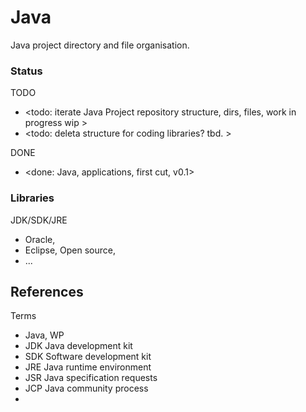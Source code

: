 # Java

Java project directory and file organisation.

### Status

TODO
* <todo: iterate Java Project repository structure, dirs, files, work in progress wip >
* <todo: deleta structure for coding libraries? tbd. >

DONE
* <done: Java, applications, first cut, v0.1>

### Libraries
JDK/SDK/JRE
* Oracle, 
* Eclipse, Open source,
* ...

## References

Terms
* Java, WP
* JDK Java development kit
* SDK Software development kit
* JRE Java runtime environment
* JSR Java specification requests
* JCP Java community process
* 

